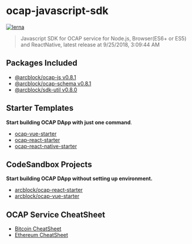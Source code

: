
# ocap-javascript-sdk

[![lerna](https://img.shields.io/badge/maintained%20with-lerna-cc00ff.svg)](https://lernajs.io/)

> Javascript SDK for OCAP service for Node.js, Browser(ES6+ or ES5) and ReactNative, latest release at 9/25/2018, 3:09:44 AM

## Packages Included

- [@arcblock/ocap-js v0.8.1](./packages/ocap-js)
- [@arcblock/ocap-schema v0.8.1](./packages/ocap-schema)
- [@arcblock/sdk-util v0.8.0](./packages/sdk-util)

## Starter Templates

**Start building OCAP DApp with just one command**.

- [ocap-vue-starter](https://github.com/ArcBlock/ocap-vue-starter)
- [ocap-react-starter](https://github.com/ArcBlock/ocap-react-starter)
- [ocap-react-native-starter](https://github.com/ArcBlock/ocap-react-native-starter)

## CodeSandbox Projects

**Start building OCAP DApp without setting up environment.**

- [arcblock/ocap-react-starter](https://codesandbox.io/s/lppjkmov49)
- [arcblock/ocap-vue-starter](https://codesandbox.io/s/o4q563jvv6)

## OCAP Service CheatSheet

- [Bitcoin CheatSheet](./docs/cheatsheet.bitcoin.png)
- [Ethereum CheatSheet](./docs/cheatsheet.bitcoin.png)
